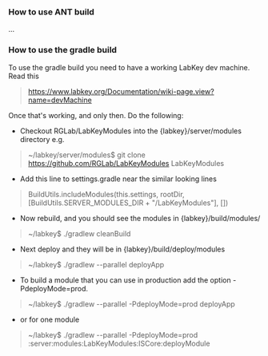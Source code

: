 ### How to use ANT build
...
### How to use the gradle build

To use the gradle build you need to have a working LabKey dev machine.  Read this

>https://www.labkey.org/Documentation/wiki-page.view?name=devMachine

Once that's working, and only then.  Do the following:

* Checkout RGLab/LabKeyModules into the {labkey}/server/modules directory e.g.

>~/labkey/server/modules$ git clone https://github.com/RGLab/LabKeyModules LabKeyModules

* Add this line to settings.gradle near the similar looking lines

>    BuildUtils.includeModules(this.settings, rootDir, [BuildUtils.SERVER_MODULES_DIR + "/LabKeyModules"], [])

* Now rebuild, and you should see the modules in {labkey}/build/modules/

> ~/labkey$ ./gradlew cleanBuild

* Next deploy and they will be in {labkey}/build/deploy/modules

> ~/labkey$ ./gradlew --parallel deployApp

* To build a module that you can use in production add the option -PdeployMode=prod.

> ~/labkey$ ./gradlew --parallel -PdeployMode=prod deployApp

* or for one module

> ~/labkey$ ./gradlew --parallel -PdeployMode=prod :server:modules:LabKeyModules:ISCore:deployModule
 






